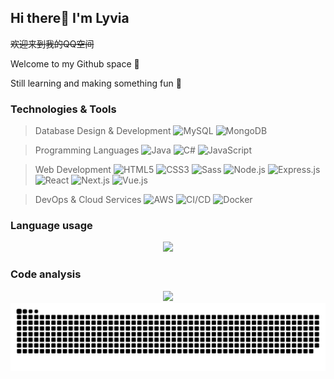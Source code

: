## Hi there👋 I'm Lyvia  
~~欢迎来到我的QQ空间~~  

Welcome to my Github space 🧀  

Still learning and making something fun 🍉


### Technologies & Tools

> Database Design & Development
![MySQL](https://img.shields.io/badge/-MySQL-333?style=flat&logo=mysql)
![MongoDB](https://img.shields.io/badge/-MongoDB-333?style=flat&logo=mongodb)

> Programming Languages
![Java](https://img.shields.io/badge/-Java-333?style=flat&logo=java)
![C#](https://img.shields.io/badge/-C%23-333?style=flat&logo=c-sharp)
![JavaScript](https://img.shields.io/badge/-JavaScript-333?style=flat&logo=javascript)

> Web Development
![HTML5](https://img.shields.io/badge/-HTML5-333?style=flat&logo=html5)
![CSS3](https://img.shields.io/badge/-CSS3-333?style=flat&logo=css3)
![Sass](https://img.shields.io/badge/-Sass-333?style=flat&logo=sass)
![Node.js](https://img.shields.io/badge/-Node.js-333?style=flat&logo=node.js)
![Express.js](https://img.shields.io/badge/-Express.js-333?style=flat&logo=express)
![React](https://img.shields.io/badge/-React-333?style=flat&logo=react)
![Next.js](https://img.shields.io/badge/-Next.js-333?style=flat&logo=next.js)
![Vue.js](https://img.shields.io/badge/-Vue.js-333?style=flat&logo=vue.js)

> DevOps & Cloud Services
![AWS](https://img.shields.io/badge/-AWS-333?style=flat&logo=amazon-aws)
![CI/CD](https://img.shields.io/badge/-CI%2FCD-333?style=flat&logo=githubactions)
![Docker](https://img.shields.io/badge/-Docker-333?style=flat&logo=docker)


### Language usage

<div align="center">
    <img height="200px" src="https://github-readme-stats-api-holic-x.vercel.app/api/top-langs/?username=kesesek&theme=gruvbox_light&layout=compact"/>
</div>


### Code analysis

<!-- START_SECTION:waka -->
<!-- END_SECTION:waka -->


<div align="center">
    <img height="200px" src="https://github-readme-streak-stats.herokuapp.com/?user=kesesek"/>
</div>

<picture>
  <source media="(prefers-color-scheme: dark)" srcset="https://raw.githubusercontent.com/kesesek/kesesek/output/github-contribution-grid-snake-dark.svg">
  <source media="(prefers-color-scheme: light)" srcset="https://raw.githubusercontent.com/kesesek/kesesek/output/github-contribution-grid-snake.svg">
  <img alt="github contribution grid snake animation" src="https://raw.githubusercontent.com/adorabled4/adorabled4/output/github-contribution-grid-snake.svg">
</picture>

